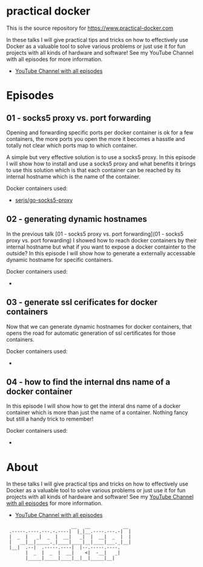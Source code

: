 # practical docker

This is the source repository for https://www.practical-docker.com

In these talks I will give practical tips and tricks on how to effectively use Docker as a valuable tool to solve various problems or just use it for fun projects with all kinds of hardware and software! See my YouTube Channel with all episodes for more information.

* [YouTube Channel with all episodes](https://www.youtube.com/channel/UCxp65f-xyu4z1PvmZBKqZGQ)

# Episodes

## 01 - socks5 proxy vs. port forwarding 
Opening and forwarding specific ports per docker container is ok for a few containers, the more ports you open the more it becomes a hasstle and totally not clear which ports map to which container. 

A simple but very effective solution is to use a socks5 proxy. In this episode I will show how to install and use a socks5 proxy and what benefits it brings to use this solution which is that each container can be reached by its internal hostname which is the name of the container.

Docker containers used:
 * [serjs/go-socks5-proxy](https://hub.docker.com/r/serjs/go-socks5-proxy)

## 02 - generating dynamic hostnames
In the previous talk [01 - socks5 proxy vs. port forwarding](01 - socks5 proxy vs. port forwarding) I showed how to reach docker containers by their internal hostname but what if you want to expose a docker containter to the outside? In this episode I will show how to generate a externally accessable dynamic hostname for specific containers.

Docker containers used:
 * []()

## 03 - generate ssl cerificates for docker containers
Now that we can generate dynamic hostnames for docker containers, that opens the road for automatic generation of ssl certificates for those containers. 

Docker containers used:
 * [](traefik)

## 04 - how to find the internal dns name of a docker container
In this episode I will show how to get the interal dns name of a docker container which is more than just the name of a container. Nothing fancy but still a handy trick to remember!

Docker containers used:
 * [](traefik)

# About
In these talks I will give practical tips and tricks on how to effectively use Docker as a valuable tool to solve various problems or just use it for fun projects with all kinds of hardware and software! See my [YouTube Channel with all episodes](https://www.youtube.com/channel/UCxp65f-xyu4z1PvmZBKqZGQ) for more information.
* [YouTube Channel with all episodes](https://www.youtube.com/channel/UCxp65f-xyu4z1PvmZBKqZGQ)

```
                        __   __            __    
 .-----.----.---.-.----|  |_|__.----.---.-|  |   
 |  _  |   _|  _  |  __|   _|  |  __|  _  |  |   
 |   __|__|_____._|____|____|__|____|___._|__|   
 |__|  .--|  .-----.----|  |--.-----.----.       
       |  _  |  _  |  __|    <|  -__|   _|       
       |_____|_____|____|__|__|_____|__|         
                                          
```
